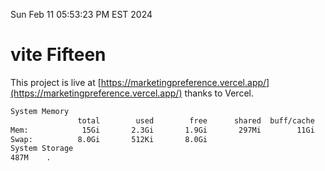 Sun Feb 11 05:53:23 PM EST 2024

# vite Fifteen


This project is live at [https://marketingpreference.vercel.app/](https://marketingpreference.vercel.app/) thanks to Vercel.

```bash
System Memory
               total        used        free      shared  buff/cache   available
Mem:            15Gi       2.3Gi       1.9Gi       297Mi        11Gi        13Gi
Swap:          8.0Gi       512Ki       8.0Gi
System Storage
487M	.
